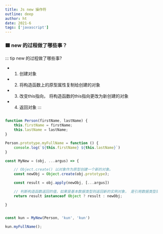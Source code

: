 ```yaml
---
title: Js new 操作符
outline: deep
author: ht
date: 2021-6
tags: ['javascript']
---
```


### 🟥 new 的过程做了哪些事？

::: tip new 的过程做了哪些事?
- 1. 创建对象
- 2. 将构造函数上的原型属性复制给创建的对象
- 3. 改变this指向， 将构造函数的this指向更改为新创建的对象
- 4. 返回对象
:::

```js

function Person(firstName, lastName) {
    this.firstName = firstName;
    this.lastName = lastName;
}

Person.prototype.myFullName = function () {
    console.log(`${this.firstName} ${this.lastName}`)
}

const MyNew = (obj, ...argus) => {

    // Object.create() 以对象作为原型创建一个新的对象。
    const newObj = Object.create(obj.prototype);

    const result = obj.apply(newObj, [...argus])

    // 判断构造函数返回的值，如果是基本数据类型则返回新的实例对象， 是引用数据类型则返回引用数据类型
    return result instanceof Object ? result : newObj;

}


const kun = MyNew(Person, 'kun', 'kun')

kun.myFullName();

```